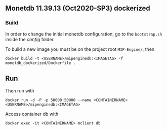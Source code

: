 ## Monetdb 11.39.13 (Oct2020-SP3) dockerized

### Build

In order to change the initial monetdb configuration, go to the `bootstrap.sh`
inside the *config* folder.

To build a new image you must be on the project root `MIP-Engine/`, then

```
docker build -t <USERNAME>/mipenginedb:<IMAGETAG> -f monetdb_dockerized/Dockerfile .
```

## Run

Then run with

```
docker run -d -P -p 50000:50000 --name <CONTAINERNAME> <USERNAME>/mipenginedb:<IMAGETAG>
```

Access container db with

```
docker exec -it <CONTAINERNAME> mclient db
```

